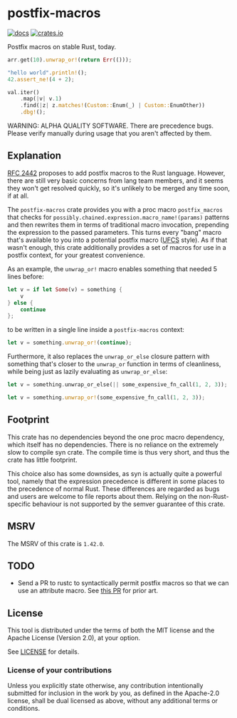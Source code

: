 # postfix-macros

[![docs](https://docs.rs/postfix-macros/badge.svg)](https://docs.rs/crate/postfix-macros)
[![crates.io](https://img.shields.io/crates/v/postfix-macros.svg)](https://crates.io/crates/postfix-macros)

Postfix macros on stable Rust, today.

```Rust
arr.get(10).unwrap_or!(return Err(()));

"hello world".println!();
42.assert_ne!(4 + 2);

val.iter()
	.map(|v| v.1)
	.find(|z| z.matches!(Custom::Enum(_) | Custom::EnumOther))
	.dbg!();
```

WARNING: ALPHA QUALITY SOFTWARE. There are precedence bugs.
Please verify manually during usage that you aren't affected by them.

## Explanation

[RFC 2442] proposes to add postfix macros to the Rust language.
However, there are still very basic concerns from lang team members,
and it seems they won't get resolved quickly, so it's unlikely
to be merged any time soon, if at all.

The `postfix-macros` crate provides you with a proc macro `postfix_macros`
that checks for `possibly.chained.expression.macro_name!(params)` patterns
and then rewrites them in terms of traditional macro invocation, prepending
the expression to the passed parameters. This turns every "bang" macro
that's available to you into a potential postfix macro ([UFCS] style).
As if that wasn't enough, this crate additionally provides a set of
macros for use in a postfix context, for your greatest convenience.

As an example, the `unwrap_or!` macro enables something that needed 5 lines before:

```Rust
let v = if let Some(v) = something {
	v
} else {
	continue
};
```

to be written in a single line inside a `postfix-macros` context:

```Rust
let v = something.unwrap_or!(continue);
```

Furthermore, it also replaces the `unwrap_or_else` closure pattern with
something that's closer to the `unwrap_or` function in terms of cleanliness,
while being just as lazily evaluating as `unwrap_or_else`:

```Rust
let v = something.unwrap_or_else(|| some_expensive_fn_call(1, 2, 3));
```

```Rust
let v = something.unwrap_or!(some_expensive_fn_call(1, 2, 3));
```

[RFC 2442]: https://github.com/rust-lang/rfcs/pull/2442
[UFCS]: https://en.wikipedia.org/wiki/Uniform_Function_Call_Syntax

## Footprint

This crate has no dependencies beyond the one proc macro dependency,
which itself has no dependencies. There is no reliance on the extremely
slow to compile syn crate. The compile time is thus very short,
and thus the crate has little footprint.

This choice also has some downsides, as syn is actually quite a powerful
tool, namely that the expression precedence is different in some places
to the precedence of normal Rust. These differences are regarded as bugs
and users are welcome to file reports about them. Relying on the
non-Rust-specific behaviour is not supported by the semver guarantee of
this crate.

## MSRV

The MSRV of this crate is `1.42.0`.

## TODO

* Send a PR to rustc to syntactically permit postfix macros so that we can use an attribute macro.
  See [this PR](https://github.com/rust-lang/rust/pull/75857) for prior art.

## License
[license]: #license

This tool is distributed under the terms of both the MIT license
and the Apache License (Version 2.0), at your option.

See [LICENSE](LICENSE) for details.

### License of your contributions

Unless you explicitly state otherwise, any contribution intentionally submitted for
inclusion in the work by you, as defined in the Apache-2.0 license,
shall be dual licensed as above, without any additional terms or conditions.

